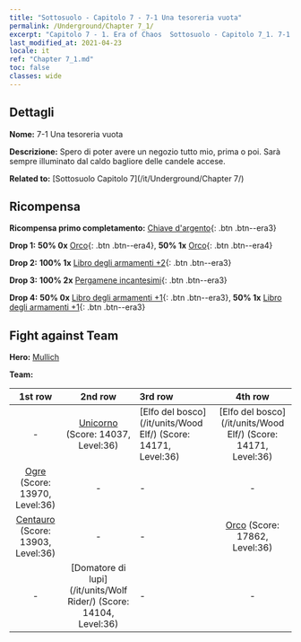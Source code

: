 ```yaml
---
title: "Sottosuolo - Capitolo 7 - 7-1 Una tesoreria vuota"
permalink: /Underground/Chapter 7_1/
excerpt: "Capitolo 7 - 1. Era of Chaos  Sottosuolo - Capitolo 7_1. 7-1 Una tesoreria vuota"
last_modified_at: 2021-04-23
locale: it
ref: "Chapter 7_1.md"
toc: false
classes: wide
---
```


## Dettagli

 **Nome:** 7-1 Una tesoreria vuota

 **Descrizione:** Spero di poter avere un negozio tutto mio, prima o poi. Sarà sempre illuminato dal caldo bagliore delle candele accese.

 **Related to:** [Sottosuolo Capitolo 7](/it/Underground/Chapter 7/)

## Ricompensa

 **Ricompensa primo completamento:** [Chiave d'argento](/ItemsIT/con_693/){: .btn .btn--era3}

 **Drop 1:** **50% 0x** [Orco](/ItemsIT/unt_219/){: .btn .btn--era4}, **50% 1x** [Orco](/ItemsIT/unt_219/){: .btn .btn--era4}

 **Drop 2:** **100% 1x** [Libro degli armamenti +2](/ItemsIT/mat_32/){: .btn .btn--era3}

 **Drop 3:** **100% 2x** [Pergamene incantesimi](/ItemsIT/con_694/){: .btn .btn--era3}

 **Drop 4:** **50% 0x** [Libro degli armamenti +1](/ItemsIT/mat_25/){: .btn .btn--era3}, **50% 1x** [Libro degli armamenti +1](/ItemsIT/mat_25/){: .btn .btn--era3}


## Fight against Team
 **Hero:** [Mullich](/it/heroes/Mullich/)

 **Team:**


  | 1st row | 2nd row | 3rd row | 4th row |
  |:----:|:----:|:----|:----:|
  | - | [Unicorno](/it/units/Unicorn/) (Score: 14037, Level:36)  | [Elfo del bosco](/it/units/Wood Elf/) (Score: 14171, Level:36)  | [Elfo del bosco](/it/units/Wood Elf/) (Score: 14171, Level:36)  |
  | [Ogre](/it/units/Ogre/) (Score: 13970, Level:36)  | - | - | - |
  | [Centauro](/it/units/Centaur/) (Score: 13903, Level:36)  | - | - | [Orco](/it/units/Orc/) (Score: 17862, Level:36)  |
  | - | [Domatore di lupi](/it/units/Wolf Rider/) (Score: 14104, Level:36)  | - | - |


